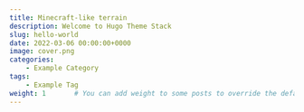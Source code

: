 ```yaml
---
title: Minecraft-like terrain
description: Welcome to Hugo Theme Stack
slug: hello-world
date: 2022-03-06 00:00:00+0000
image: cover.png
categories:
    - Example Category
tags:
    - Example Tag
weight: 1       # You can add weight to some posts to override the default sorting (date descending)
---
```


